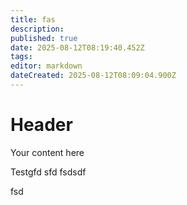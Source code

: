 ```yaml
---
title: fas
description: 
published: true
date: 2025-08-12T08:19:40.452Z
tags: 
editor: markdown
dateCreated: 2025-08-12T08:09:04.900Z
---
```


# Header
Your content here

Testgfd
sfd
fsdsdf


fsd